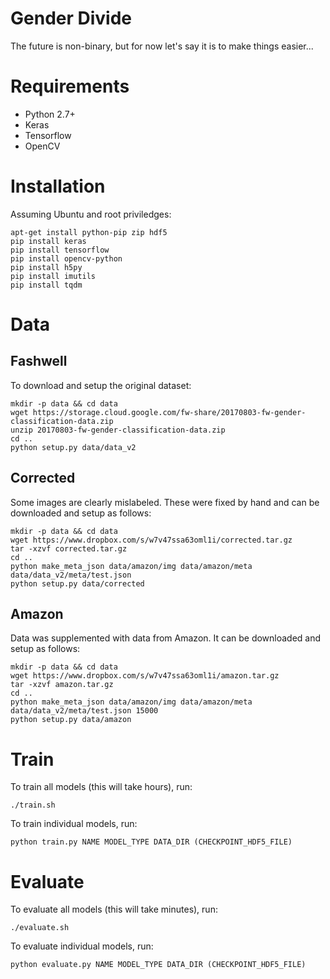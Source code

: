 # Gender Divide

The future is non-binary, but for now let's say it is to make things easier...

# Requirements

- Python 2.7+
- Keras
- Tensorflow
- OpenCV

# Installation

Assuming Ubuntu and root priviledges:

    apt-get install python-pip zip hdf5
    pip install keras
    pip install tensorflow
    pip install opencv-python
    pip install h5py
    pip install imutils
    pip install tqdm

# Data

## Fashwell

To download and setup the original dataset:

    mkdir -p data && cd data
    wget https://storage.cloud.google.com/fw-share/20170803-fw-gender-classification-data.zip
    unzip 20170803-fw-gender-classification-data.zip
    cd ..
    python setup.py data/data_v2

## Corrected

Some images are clearly mislabeled. These were fixed by hand and can be downloaded and setup as follows:

    mkdir -p data && cd data
    wget https://www.dropbox.com/s/w7v47ssa63oml1i/corrected.tar.gz
    tar -xzvf corrected.tar.gz
    cd ..
    python make_meta_json data/amazon/img data/amazon/meta data/data_v2/meta/test.json
    python setup.py data/corrected

## Amazon

Data was supplemented with data from Amazon. It can be downloaded and setup as follows:

    mkdir -p data && cd data
    wget https://www.dropbox.com/s/w7v47ssa63oml1i/amazon.tar.gz
    tar -xzvf amazon.tar.gz
    cd ..
    python make_meta_json data/amazon/img data/amazon/meta data/data_v2/meta/test.json 15000
    python setup.py data/amazon

# Train

To train all models (this will take hours), run:

    ./train.sh

To train individual models, run:

    python train.py NAME MODEL_TYPE DATA_DIR (CHECKPOINT_HDF5_FILE)

# Evaluate

To evaluate all models (this will take minutes), run:

    ./evaluate.sh

To evaluate individual models, run:

    python evaluate.py NAME MODEL_TYPE DATA_DIR (CHECKPOINT_HDF5_FILE)
